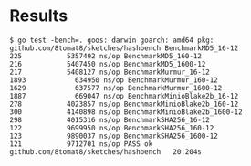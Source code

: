 # Results
`$ go test -bench=.
 goos: darwin
 goarch: amd64
 pkg: github.com/8tomat8/sketches/hashbench
 BenchmarkMD5_16-12                           225           5357492 ns/op
 BenchmarkMD5_160-12                          216           5407450 ns/op
 BenchmarkMD5_1600-12                         217           5408127 ns/op
 BenchmarkMurmur_16-12                       1893            634950 ns/op
 BenchmarkMurmur_160-12                      1629            637577 ns/op
 BenchmarkMurmur_1600-12                     1887            669047 ns/op
 BenchmarkMinioBlake2b_16-12                  278           4023857 ns/op
 BenchmarkMinioBlake2b_160-12                 300           4140898 ns/op
 BenchmarkMinioBlake2b_1600-12                298           4015316 ns/op
 BenchmarkSHA256_16-12                        122           9699950 ns/op
 BenchmarkSHA256_160-12                       123           9890037 ns/op
 BenchmarkSHA256_1600-12                      121           9712701 ns/op
 PASS
 ok      github.com/8tomat8/sketches/hashbench   20.204s`